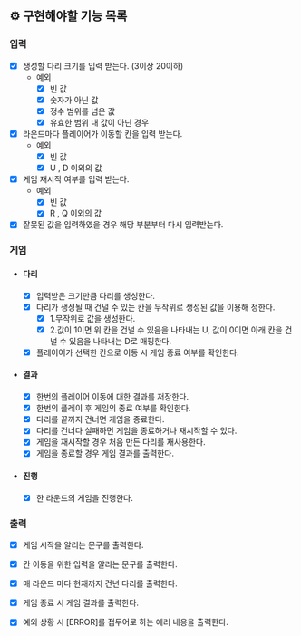 ## ⚙ 구현해야할 기능 목록

### 입력

- [x] 생성할 다리 크기를 입력 받는다. (3이상 20이하)
    - 예외
        - [x] 빈 값
        - [x] 숫자가 아닌 값
        - [x] 정수 범위를 넘은 값
        - [x] 유효한 범위 내 값이 아닌 경우
- [x] 라운드마다 플레이어가 이동할 칸을 입력 받는다.
    - 예외
        - [x] 빈 값
        - [x] U , D 이외의 값

- [x] 게임 재시작 여부를 입력 받는다.
    - 예외
        - [x] 빈 값
        - [x] R , Q 이외의 값
- [x] 잘못된 값을 입력하였을 경우 해당 부분부터 다시 입력받는다.

### 게임

- #### 다리
    - [x] 입력받은 크기만큼 다리를 생성한다.
    - [x] 다리가 생성될 때 건널 수 있는 칸을 무작위로 생성된 값을 이용해 정한다.
        - [x] 1.무작위로 값을 생성한다.
        - [x] 2.값이 1이면 위 칸을 건널 수 있음을 나타내는 U, 값이 0이면 아래 칸을 건널 수 있음을 나타내는 D로 매핑한다.
    - [x] 플레이어가 선택한 칸으로 이동 시 게임 종료 여부를 확인한다.

- #### 결과
    - [x] 한번의 플레이어 이동에 대한 결과를 저장한다.
    - [x] 한번의 플레이 후 게임의 종료 여부를 확인한다.
    - [x] 다리를 끝까지 건너면 게임을 종료한다.
    - [x] 다리를 건너다 실패하면 게임을 종료하거나 재시작할 수 있다.
    - [x] 게임을 재시작할 경우 처음 만든 다리를 재사용한다.
    - [x] 게임을 종료할 경우 게임 결과를 출력한다.

- #### 진행
    - [x] 한 라운드의 게임을 진행한다.

### 출력

- [x] 게임 시작을 알리는 문구를 출력한다.
- [x] 칸 이동을 위한 입력을 알리는 문구를 출력한다.
- [x] 매 라운드 마다 현재까지 건넌 다리를 출력한다.
- [x] 게임 종료 시 게임 결과를 출력한다.
- [x] 예외 상황 시 [ERROR]를 접두어로 하는 에러 내용을 출력한다. 

